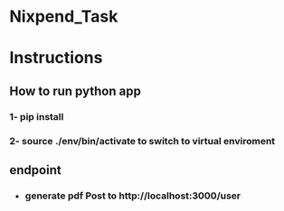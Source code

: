 # Nixpend_Task

<h1>Instructions</1>

<h2>How to run python app</2>
<h3>1- pip install</3>
<h3>2- source ./env/bin/activate to switch to virtual enviroment</3>
 
 <h2>endpoint</2>
 <h3> 
  <ul>
    <li>generate pdf Post to http://localhost:3000/user</li>
  </ul>
  </h3>
  
  
